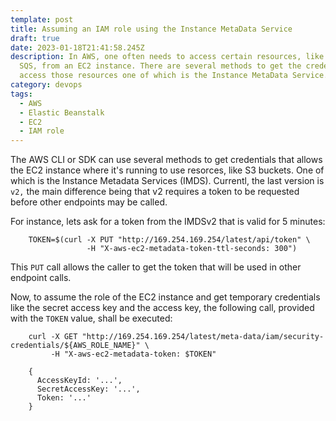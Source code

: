 ```yaml
---
template: post
title: Assuming an IAM role using the Instance MetaData Service
draft: true
date: 2023-01-18T21:41:58.245Z
description: I﻿n AWS, one often needs to access certain resources, like S3 or
  SQS, from an EC2 instance. There are several methods to get the credentials to
  access those resources one of which is the Instance MetaData Service.
category: devops
tags:
  - AWS
  - Elastic Beanstalk
  - EC2
  - IAM role
---
```

 The AWS CLI or SDK can use several methods to get credentials that allows the EC2 instance where it's running to use resorces, like S3 buckets. One of which is the Instance Metadata Services (IMDS). Currentl, the last version is `v2,` the main difference being that v2 requires a token to be requested before other endpoints may be called.

F﻿or instance, lets ask for a token from the IMDSv2 that is valid for 5 minutes:

```shell
    TOKEN=$(curl -X PUT "http://169.254.169.254/latest/api/token" \
                 -H "X-aws-ec2-metadata-token-ttl-seconds: 300")
```

T﻿his `PUT` call allows the caller to get the token that will be used in other endpoint calls.

N﻿ow, to assume the role of the EC2 instance and get temporary credentials like the secret access key and  the access key, the following call, provided with the `TOKEN` value, shall be executed:

```shell
    curl -X GET "http://169.254.169.254/latest/meta-data/iam/security-credentials/${AWS_ROLE_NAME}" \
         -H "X-aws-ec2-metadata-token: $TOKEN"

    {
      AccessKeyId: '...',
      SecretAccessKey: '...',
      Token: '...'
    }

```